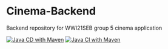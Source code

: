 # Cinema-Backend
Backend repository for WWI21SEB group 5 cinema application

[![Java CD with Maven](https://github.com/wwi21seb-group5cinema/Cinema-Backend/actions/workflows/CD.yml/badge.svg?branch=master)](https://github.com/wwi21seb-group5cinema/Cinema-Backend/actions/workflows/CD.yml)
[![Java CI with Maven](https://github.com/wwi21seb-group5cinema/Cinema-Backend/actions/workflows/CI.yml/badge.svg?branch=master)](https://github.com/wwi21seb-group5cinema/Cinema-Backend/actions/workflows/CI.yml)
